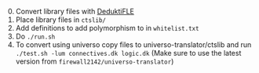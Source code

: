 0. Convert library files with [DeduktiFLE](https://github.com/firewall2142/DeduktiFLE/)
1. Place library files in `ctslib/`
2. Add definitions to add polymorphism to in `whitelist.txt`
3. Do `./run.sh`
4. To convert using universo copy files to universo-translator/ctslib and run `./test.sh -lum connectives.dk logic.dk` (Make sure to use the latest version from `firewall2142/universo-translator`)
